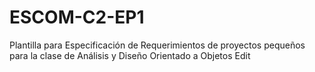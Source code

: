 # ESCOM-C2-EP1
Plantilla para Especificación de Requerimientos de proyectos pequeños para la clase de Análisis y Diseño Orientado a Objetos Edit
